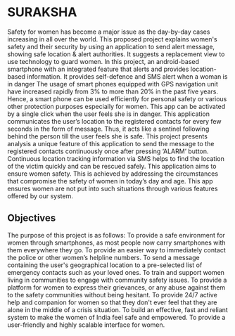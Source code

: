 
# SURAKSHA

Safety for women has become a major issue as the day-by-day cases increasing in all over the world. This proposed project explains women's safety and their security by using an application to send alert message, showing safe location & alert authorities. It suggests a replacement view to use technology to guard women. In this project, an android-based smartphone with an integrated feature that alerts and provides location-based information. It provides self-defence and SMS alert when a woman is in danger The usage of smart phones equipped with GPS navigation unit have increased rapidly from 3% to more than 20% in the past five years. Hence, a smart phone can be used efficiently for personal safety or various other protection purposes especially for women. This app can be activated by a single click when the user feels she is in danger. This application communicates the user’s location to the registered contacts for every few seconds in the form of message. Thus, it acts like a sentinel following behind the person till the user feels she is safe. This project presents analysis a unique feature of this application to send the message to the registered contacts continuously once after pressing ‘ALARM’ button. Continuous location tracking information via SMS helps to find the location of the victim quickly and can be rescued safely. This application aims to ensure women safety. This is achieved by addressing the circumstances that compromise the safety of women in today’s day and age. This app ensures women are not put into such situations through various features offered by our system.


## Objectives
The purpose of this project is as follows:
To provide a safe environment for women through smartphones, as most people now carry smartphones with them everywhere they go.
To provide an easier way to immediately contact the police or other women’s helpline numbers. 
To send a message containing the user's geographical location to a pre-selected list of emergency contacts such as your loved ones.
To train and support women living in communities to engage with community safety issues.
To provide a platform for women to express their grievances, or any abuse against them to the safety communities without being hesitant.
To provide 24/7 active help and companion for women so that they don't ever feel that they are alone in the middle of a crisis situation.
To build an effective, fast and reliant system to make the women of India feel safe and empowered.
To provide a user-friendly and highly scalable interface for women.










